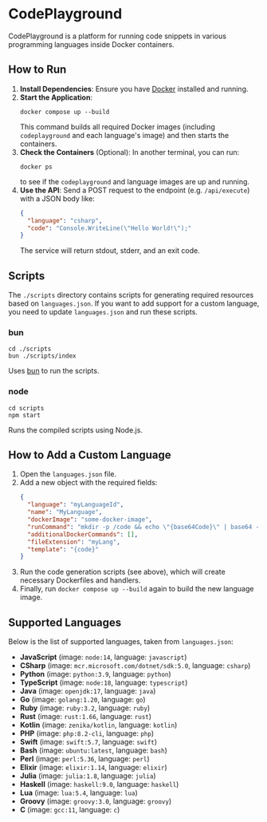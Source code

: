 # CodePlayground

CodePlayground is a platform for running code snippets in various programming languages inside Docker containers.

## How to Run
1. **Install Dependencies**: Ensure you have [Docker](https://www.docker.com/) installed and running.
2. **Start the Application**:
   ```
   docker compose up --build
   ```
   This command builds all required Docker images (including `codeplayground` and each language's image) and then starts the containers.
3. **Check the Containers** (Optional): In another terminal, you can run:
   ```
   docker ps
   ```
   to see if the `codeplayground` and language images are up and running.
4. **Use the API**: Send a POST request to the endpoint (e.g. `/api/execute`) with a JSON body like:
   ```json
   {
     "language": "csharp",
     "code": "Console.WriteLine(\"Hello World!\");"
   }
   ```
   The service will return stdout, stderr, and an exit code.

## Scripts
The `./scripts` directory contains scripts for generating required resources based on `languages.json`.
If you want to add support for a custom language, you need to update `languages.json` and run these scripts.

### **bun**
```
cd ./scripts
bun ./scripts/index
```
Uses [bun](https://bun.sh/) to run the scripts.

### **node**
```
cd scripts
npm start
```
Runs the compiled scripts using Node.js.

## How to Add a Custom Language
1. Open the `languages.json` file.
2. Add a new object with the required fields:
   ```json
   {
     "language": "myLanguageId",
     "name": "MyLanguage",
     "dockerImage": "some-docker-image",
     "runCommand": "mkdir -p /code && echo \"{base64Code}\" | base64 -d > /code/temp.myLang && myLanguageCompiler /code/temp.myLang",
     "additionalDockerCommands": [],
     "fileExtension": "myLang",
     "template": "{code}"
   }
   ```
3. Run the code generation scripts (see above), which will create necessary Dockerfiles and handlers.
4. Finally, run `docker compose up --build` again to build the new language image.

## Supported Languages
Below is the list of supported languages, taken from `languages.json`:

- **JavaScript** (image: `node:14`, language: `javascript`)
- **CSharp** (image: `mcr.microsoft.com/dotnet/sdk:5.0`, language: `csharp`)
- **Python** (image: `python:3.9`, language: `python`)
- **TypeScript** (image: `node:18`, language: `typescript`)
- **Java** (image: `openjdk:17`, language: `java`)
- **Go** (image: `golang:1.20`, language: `go`)
- **Ruby** (image: `ruby:3.2`, language: `ruby`)
- **Rust** (image: `rust:1.66`, language: `rust`)
- **Kotlin** (image: `zenika/kotlin`, language: `kotlin`)
- **PHP** (image: `php:8.2-cli`, language: `php`)
- **Swift** (image: `swift:5.7`, language: `swift`)
- **Bash** (image: `ubuntu:latest`, language: `bash`)
- **Perl** (image: `perl:5.36`, language: `perl`)
- **Elixir** (image: `elixir:1.14`, language: `elixir`)
- **Julia** (image: `julia:1.8`, language: `julia`)
- **Haskell** (image: `haskell:9.0`, language: `haskell`)
- **Lua** (image: `lua:5.4`, language: `lua`)
- **Groovy** (image: `groovy:3.0`, language: `groovy`)
- **C** (image: `gcc:11`, language: `c`)


